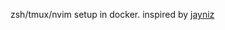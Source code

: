 zsh/tmux/nvim setup in docker. inspired by [jayniz](https://github.com/jayniz/zsh-tmux-neovim-docker)

